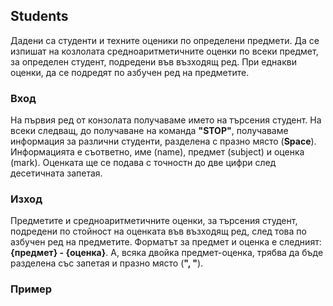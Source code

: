 ## Students

Дадени са студенти и техните оценики по определени предмети. Да се изпишат на козлолата средноаритметичните оценки по всеки предмет, за определен студент, подредени във възходящ ред. При еднакви оценки, да се подредят по азбучен ред на предметите.

### Вход

На първия ред от конзолата получаваме името на търсения студент. На всеки следващ, до получаване на команда **"STOP"**, получаваме информация за различни студенти, разделена с празно място (**Space**). Информацията е съответно, име (name), предмет (subject) и оценка (mark). Оценката ще се подава с точностн до две цифри след десетичната запетая.

### Изход

Предметите и средноаритметичните оценки, за търсения студент, подредени по стойност на оценката във възходящ ред, след това по азбучен ред на предметите.
Форматът за предмет и оценка е следният: **{предмет} - {оценка}**. А, всяка двойка предмет-оценка, трябва да бъде разделена със запетая и празно място (**", "**).

### Пример

####
